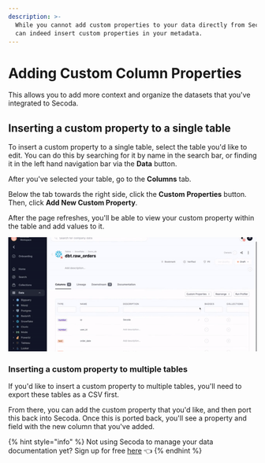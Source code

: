 ```yaml
---
description: >-
  While you cannot add custom properties to your data directly from Secoda, you
  can indeed insert custom properties in your metadata.
---
```


# Adding Custom Column Properties

This allows you to add more context and organize the datasets that you've integrated to Secoda.&#x20;

## Inserting a custom property to a single table

To insert a custom property to a single table, select the table you'd like to edit. You can do this by searching for it by name in the search bar, or finding it in the left hand navigation bar via the **Data** button.&#x20;

After you've selected your table, go to the **Columns** tab.&#x20;

Below the tab towards the right side, click the **Custom Properties** button. Then, click **Add New Custom Property**.&#x20;

After the page refreshes, you'll be able to view your custom property within the table and add values to it.&#x20;

![](<../../.gitbook/assets/ezgif.com-gif-maker (9).gif>)

### Inserting a custom property to multiple tables

If you'd like to insert a custom property to multiple tables, you'll need to export these tables as a CSV first.&#x20;

From there, you can add the custom property that you'd like, and then port this back into Secoda. Once this is ported back, you'll see a property and field with the new column that you've added.&#x20;

{% hint style="info" %}
Not using Secoda to manage your data documentation yet? Sign up for free [here](https://app.secoda.co/auth/realms/master/protocol/openid-connect/registrations?clie\[%E2%80%A6]openid%20email\&redirect\_uri=https://app.secoda.co\&kc\_locale=en) 👈
{% endhint %}
